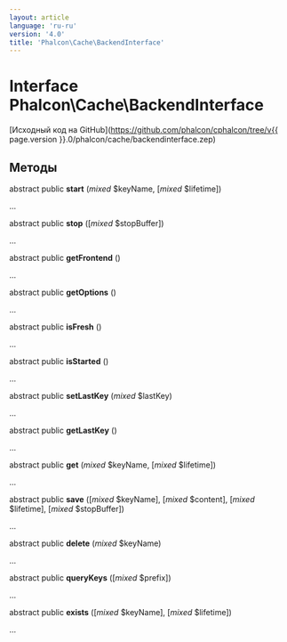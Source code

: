 ```yaml
---
layout: article
language: 'ru-ru'
version: '4.0'
title: 'Phalcon\Cache\BackendInterface'
---
```

# Interface **Phalcon\Cache\BackendInterface**

[Исходный код на GitHub](https://github.com/phalcon/cphalcon/tree/v{{ page.version }}.0/phalcon/cache/backendinterface.zep)

## Методы

abstract public **start** (*mixed* $keyName, [*mixed* $lifetime])

...

abstract public **stop** ([*mixed* $stopBuffer])

...

abstract public **getFrontend** ()

...

abstract public **getOptions** ()

...

abstract public **isFresh** ()

...

abstract public **isStarted** ()

...

abstract public **setLastKey** (*mixed* $lastKey)

...

abstract public **getLastKey** ()

...

abstract public **get** (*mixed* $keyName, [*mixed* $lifetime])

...

abstract public **save** ([*mixed* $keyName], [*mixed* $content], [*mixed* $lifetime], [*mixed* $stopBuffer])

...

abstract public **delete** (*mixed* $keyName)

...

abstract public **queryKeys** ([*mixed* $prefix])

...

abstract public **exists** ([*mixed* $keyName], [*mixed* $lifetime])

...
